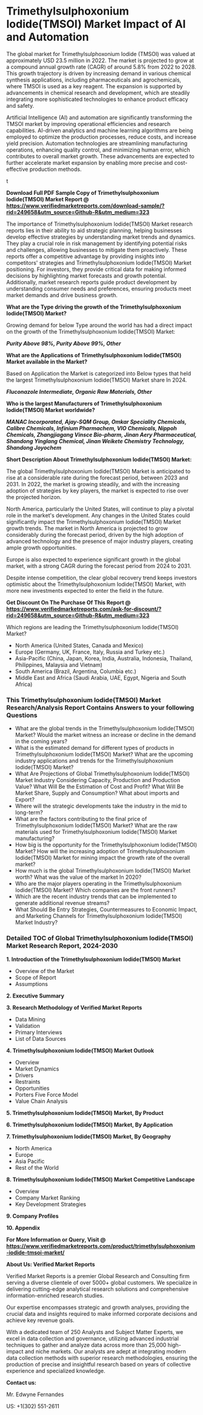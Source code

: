 <meta name="title" content="Global Trimethylsulphoxonium Iodide(TMSOI) Market Impact of AI and Automation"><meta name="description" content="The global market for Trimethylsulphoxonium Iodide (TMSOI) was valued at approximately USD 23.5 million in 2022. The market is projected to grow at a compound annual g"><meta name="title" content="Trimethylsulphoxonium Iodide(TMSOI) Market Size, Share, Scope, Trends, Growth, Opportunities, Analysis, Forecast"><h1>Trimethylsulphoxonium Iodide(TMSOI) Market Impact of AI and Automation</h1><p>The global market for Trimethylsulphoxonium Iodide (TMSOI) was valued at approximately USD 23.5 million in 2022. The market is projected to grow at a compound annual growth rate (CAGR) of around 5.8% from 2022 to 2028. This growth trajectory is driven by increasing demand in various chemical synthesis applications, including pharmaceuticals and agrochemicals, where TMSOI is used as a key reagent. The expansion is supported by advancements in chemical research and development, which are steadily integrating more sophisticated technologies to enhance product efficacy and safety.</p><p>Artificial Intelligence (AI) and automation are significantly transforming the TMSOI market by improving operational efficiencies and research capabilities. AI-driven analytics and machine learning algorithms are being employed to optimize the production processes, reduce costs, and increase yield precision. Automation technologies are streamlining manufacturing operations, enhancing quality control, and minimizing human error, which contributes to overall market growth. These advancements are expected to further accelerate market expansion by enabling more precise and cost-effective production methods.</p>t</p><p id="" class=""><strong>Download Full PDF Sample Copy of Trimethylsulphoxonium Iodide(TMSOI) Market Report @ <a href="https://www.verifiedmarketreports.com/download-sample/?rid=249658&utm_source=Github-R&utm_medium=323" target="_blank">https://www.verifiedmarketreports.com/download-sample/?rid=249658&utm_source=Github-R&utm_medium=323</a></strong></p><p>The importance of&nbsp;Trimethylsulphoxonium Iodide(TMSOI) Market research reports lies in their ability to aid strategic planning, helping businesses develop effective strategies by understanding market trends and dynamics. They play a crucial role in risk management by identifying potential risks and challenges, allowing businesses to mitigate them proactively. These reports offer a competitive advantage by providing insights into competitors' strategies and Trimethylsulphoxonium Iodide(TMSOI) Market positioning. For investors, they provide critical data for making informed decisions by highlighting market forecasts and growth potential. Additionally, market research reports guide product development by understanding consumer needs and preferences, ensuring products meet market demands and drive business growth.</p><p><strong>What are the&nbsp;Type driving the growth of the Trimethylsulphoxonium Iodide(TMSOI) Market?</strong></p><p id="" class="">Growing demand for below Type around the world has had a direct impact on the growth of the Trimethylsulphoxonium Iodide(TMSOI) Market:</p><em><strong>Purity Above 98%, Purity Above 99%, Other</strong></em></p><strong>What are the&nbsp;Applications&nbsp;of Trimethylsulphoxonium Iodide(TMSOI) Market available in the Market?</strong></p><p id="" class="">Based on Application the Market is categorized into Below types that held the largest Trimethylsulphoxonium Iodide(TMSOI) Market share In 2024.</p><em><strong>Fluconazole Intermediate, Organic Raw Materials, Other</strong></em></p><strong>Who is the largest Manufacturers of Trimethylsulphoxonium Iodide(TMSOI) Market worldwide?</strong></p><p><em><strong>MANAC Incorporated, Ajay-SQM Group, Omkar Speciality Chemicals, Calibre Chemicals, Infinium Pharmachem, VIO Chemicals, Nippoh Chemicals, Zhangjiagang Vinsce Bio-pharm, Jinan Aery Pharmaceutical, Shandong Yinglang Chemical, Jinan Weikete Chemistry Technology, Shandong Joyochem</strong></em></p><p id="" class=""><strong>Short Description About Trimethylsulphoxonium Iodide(TMSOI) Market:</strong></p><p>The global Trimethylsulphoxonium Iodide(TMSOI) Market is anticipated to rise at a considerable rate during the forecast period, between 2023 and 2031. In 2022, the market is growing steadily, and with the increasing adoption of strategies by key players, the market is expected to rise over the projected horizon.</p><p>North America, particularly the United States, will continue to play a pivotal role in the market's development. Any changes in the United States could significantly impact the Trimethylsulphoxonium Iodide(TMSOI) Market growth trends. The market in North America is projected to grow considerably during the forecast period, driven by the high adoption of advanced technology and the presence of major industry players, creating ample growth opportunities.</p><p>Europe is also expected to experience significant growth in the global market, with a strong CAGR during the forecast period from 2024 to 2031.</p><p>Despite intense competition, the clear global recovery trend keeps investors optimistic about the Trimethylsulphoxonium Iodide(TMSOI) Market, with more new investments expected to enter the field in the future.</p><p id="" class=""><strong>Get Discount On The Purchase Of This Report @ <a href="https://www.verifiedmarketreports.com/ask-for-discount/?rid=249658&utm_source=Github-R&utm_medium=323" target="_blank">https://www.verifiedmarketreports.com/ask-for-discount/?rid=249658&utm_source=Github-R&utm_medium=323</a></strong></p>Which regions are leading the Trimethylsulphoxonium Iodide(TMSOI) Market?</p><ul><li>North America (United States, Canada and Mexico)</li><li>Europe (Germany, UK, France, Italy, Russia and Turkey etc.)</li><li>Asia-Pacific (China, Japan, Korea, India, Australia, Indonesia, Thailand, Philippines, Malaysia and Vietnam)</li><li>South America (Brazil, Argentina, Columbia etc.)</li><li>Middle East and Africa (Saudi Arabia, UAE, Egypt, Nigeria and South Africa)</li></ul><h3 id="" class="">This Trimethylsulphoxonium Iodide(TMSOI) Market Research/Analysis Report Contains Answers to your following Questions</h3><ul><li>What are the global trends in the Trimethylsulphoxonium Iodide(TMSOI) Market? Would the market witness an increase or decline in the demand in the coming years?</li><li>What is the estimated demand for different types of products in Trimethylsulphoxonium Iodide(TMSOI) Market? What are the upcoming industry applications and trends for the Trimethylsulphoxonium Iodide(TMSOI) Market?</li><li>What Are Projections of Global Trimethylsulphoxonium Iodide(TMSOI) Market Industry Considering Capacity, Production and Production Value? What Will Be the Estimation of Cost and Profit? What Will Be Market Share, Supply and Consumption? What about imports and Export?</li><li>Where will the strategic developments take the industry in the mid to long-term?</li><li>What are the factors contributing to the final price of Trimethylsulphoxonium Iodide(TMSOI) Market? What are the raw materials used for Trimethylsulphoxonium Iodide(TMSOI) Market manufacturing?</li><li>How big is the opportunity for the Trimethylsulphoxonium Iodide(TMSOI) Market? How will the increasing adoption of Trimethylsulphoxonium Iodide(TMSOI) Market for mining impact the growth rate of the overall market?</li><li>How much is the global Trimethylsulphoxonium Iodide(TMSOI) Market worth? What was the value of the market In 2020?</li><li>Who are the major players operating in the Trimethylsulphoxonium Iodide(TMSOI) Market? Which companies are the front runners?</li><li>Which are the recent industry trends that can be implemented to generate additional revenue streams?</li><li>What Should Be Entry Strategies, Countermeasures to Economic Impact, and Marketing Channels for Trimethylsulphoxonium Iodide(TMSOI) Market Industry?</li></ul><h3 id="" class="">Detailed TOC of Global Trimethylsulphoxonium Iodide(TMSOI) Market Research Report, 2024-2030</h3><p id="" class=""><strong>1. Introduction of the Trimethylsulphoxonium Iodide(TMSOI) Market</strong></p><ul><li>Overview of the Market</li><li>Scope of Report</li><li>Assumptions</li></ul><p id="" class=""><strong>2. Executive Summary</strong></p><p id="" class=""><strong>3. Research Methodology of Verified Market Reports</strong></p><ul><li>Data Mining</li><li>Validation</li><li>Primary Interviews</li><li>List of Data Sources</li></ul><p id="" class=""><strong>4. Trimethylsulphoxonium Iodide(TMSOI) Market Outlook</strong></p><ul><li>Overview</li><li>Market Dynamics</li><li>Drivers</li><li>Restraints</li><li>Opportunities</li><li>Porters Five Force Model</li><li>Value Chain Analysis</li></ul><p id="" class=""><strong>5. Trimethylsulphoxonium Iodide(TMSOI) Market, By Product</strong></p><p id="" class=""><strong>6. Trimethylsulphoxonium Iodide(TMSOI) Market, By Application</strong></p><p id="" class=""><strong>7. Trimethylsulphoxonium Iodide(TMSOI) Market, By Geography</strong></p><ul><li>North America</li><li>Europe</li><li>Asia Pacific</li><li>Rest of the World</li></ul><p id="" class=""><strong>8. Trimethylsulphoxonium Iodide(TMSOI) Market Competitive Landscape</strong></p><ul><li>Overview</li><li>Company Market Ranking</li><li>Key Development Strategies</li></ul><p id="" class=""><strong>9. Company Profiles</strong></p><p id="" class=""><strong>10. Appendix</strong></p><p id="" class=""><strong>For More Information or Query, Visit @ <a href="https://www.verifiedmarketreports.com/product/trimethylsulphoxonium-iodide-tmsoi-market/" target="_blank">https://www.verifiedmarketreports.com/product/trimethylsulphoxonium-iodide-tmsoi-market/</a></strong></p><p id="" class=""><strong>About Us: Verified Market Reports</strong></p><p id="" class="">Verified Market Reports is a premier Global Research and Consulting firm serving a diverse clientele of over 5000+ global customers. We specialize in delivering cutting-edge analytical research solutions and comprehensive information-enriched research studies.</p><p id="" class="">Our expertise encompasses strategic and growth analyses, providing the crucial data and insights required to make informed corporate decisions and achieve key revenue goals.</p><p id="" class="">With a dedicated team of 250 Analysts and Subject Matter Experts, we excel in data collection and governance, utilizing advanced industrial techniques to gather and analyze data across more than 25,000 high-impact and niche markets. Our analysts are adept at integrating modern data collection methods with superior research methodologies, ensuring the production of precise and insightful research based on years of collective experience and specialized knowledge.</p><p id="" class=""><strong>Contact us:</strong></p><p id="" class="">Mr. Edwyne Fernandes</p><p id="" class="">US: +1(302) 551-2611</p>